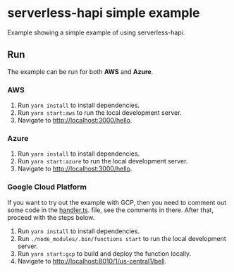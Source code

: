 # serverless-hapi simple example

Example showing a simple example of using serverless-hapi.

## Run
The example can be run for both **AWS** and **Azure**.

### AWS
1. Run `yarn install` to install dependencies.
2. Run `yarn start:aws` to run the local development server.
3. Navigate to [http://localhost:3000/hello](http://localhost:3000/hello).

### Azure
1. Run `yarn install` to install dependencies.
2. Run `yarn start:azure` to run the local development server.
3. Navigate to [http://localhost:3000/hello](http://localhost:3000/hello).

### Google Cloud Platform
If you want to try out the example with GCP, then you need to comment out some code
in the [handler.ts](https://github.com/drager/serverless-hapi/blob/2.0.x/example/bell/handler.ts).
file, see the comments in there. After that, proceed with the steps below.

1. Run `yarn install` to install dependencies.
2. Run `./node_modules/.bin/functions start` to run the local development server. 
3. Run `yarn start:gcp` to build and deploy the function locally.
4. Navigate to [http://localhost:8010/1/us-central1/bell](http://localhost:8010/1/us-central1/bell).

